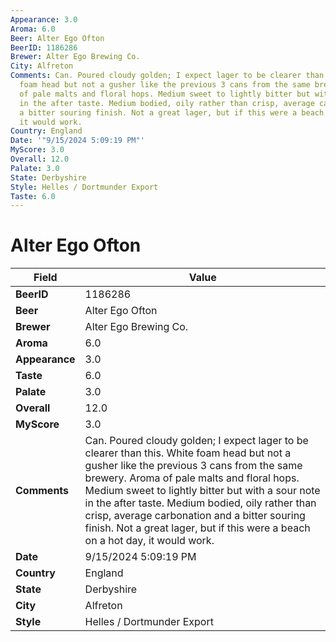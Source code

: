```yaml
---
Appearance: 3.0
Aroma: 6.0
Beer: Alter Ego Ofton
BeerID: 1186286
Brewer: Alter Ego Brewing Co.
City: Alfreton
Comments: Can. Poured cloudy golden; I expect lager to be clearer than this. White
  foam head but not a gusher like the previous 3 cans from the same brewery. Aroma
  of pale malts and floral hops. Medium sweet to lightly bitter but with a sour note
  in the after taste. Medium bodied, oily rather than crisp, average carbonation and
  a bitter souring finish. Not a great lager, but if this were a beach on a hot day,
  it would work.
Country: England
Date: '"9/15/2024 5:09:19 PM"'
MyScore: 3.0
Overall: 12.0
Palate: 3.0
State: Derbyshire
Style: Helles / Dortmunder Export
Taste: 6.0
---
```


# Alter Ego Ofton

| Field         | Value |
|---------------|-------|
| **BeerID** | 1186286 |
| **Beer** | Alter Ego Ofton |
| **Brewer** | Alter Ego Brewing Co. |
| **Aroma** | 6.0 |
| **Appearance** | 3.0 |
| **Taste** | 6.0 |
| **Palate** | 3.0 |
| **Overall** | 12.0 |
| **MyScore** | 3.0 |
| **Comments** | Can. Poured cloudy golden; I expect lager to be clearer than this. White foam head but not a gusher like the previous 3 cans from the same brewery. Aroma of pale malts and floral hops. Medium sweet to lightly bitter but with a sour note in the after taste. Medium bodied, oily rather than crisp, average carbonation and a bitter souring finish. Not a great lager, but if this were a beach on a hot day, it would work. |
| **Date** | 9/15/2024 5:09:19 PM |
| **Country** | England |
| **State** | Derbyshire |
| **City** | Alfreton |
| **Style** | Helles / Dortmunder Export |
